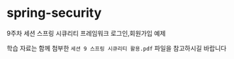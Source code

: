 # spring-security
9주차 세션 스프링 시큐리티 프레임워크 로그인,회원가입 예제

학습 자료는 함께 첨부한 `세션 9 스프링 시큐리티 활용.pdf` 파일을 참고하시길 바랍니다
